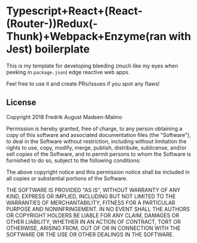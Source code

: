 # Typescript+React+(React-(Router-))Redux(-Thunk)+Webpack+Enzyme(ran with Jest) boilerplate

This is my template for developing bleeding (much like my eyes when peeking in `package.json`) edge
reactive web apps.

Feel free to use it and create PRs/issues if you spot any flaws!

## License

Copyright 2018 Fredrik August Madsen-Malmo

Permission is hereby granted, free of charge, to any person obtaining a copy of this software and associated documentation files (the "Software"), to deal in the Software without restriction, including without limitation the rights to use, copy, modify, merge, publish, distribute, sublicense, and/or sell copies of the Software, and to permit persons to whom the Software is furnished to do so, subject to the following conditions:

The above copyright notice and this permission notice shall be included in all copies or substantial portions of the Software.

THE SOFTWARE IS PROVIDED "AS IS", WITHOUT WARRANTY OF ANY KIND, EXPRESS OR IMPLIED, INCLUDING BUT NOT LIMITED TO THE WARRANTIES OF MERCHANTABILITY, FITNESS FOR A PARTICULAR PURPOSE AND NONINFRINGEMENT. IN NO EVENT SHALL THE AUTHORS OR COPYRIGHT HOLDERS BE LIABLE FOR ANY CLAIM, DAMAGES OR OTHER LIABILITY, WHETHER IN AN ACTION OF CONTRACT, TORT OR OTHERWISE, ARISING FROM, OUT OF OR IN CONNECTION WITH THE SOFTWARE OR THE USE OR OTHER DEALINGS IN THE SOFTWARE.
